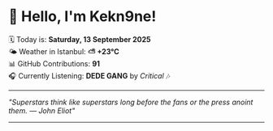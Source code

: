 # 👋 Hello, I'm Kekn9ne!

🗓️ Today is: **Saturday, 13 September 2025**  
🌤️ Weather in Istanbul: **⛅️  +23°C**  
📊 GitHub Contributions: **91**  
🎧 Currently Listening: **DEDE GANG** by *Critical* 🎶

---

_"Superstars think like superstars long before the fans or the press anoint them. — *John Eliot*"_

---
